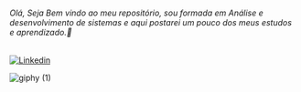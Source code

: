 ###### Olá, Seja Bem vindo ao meu repositório, sou formada em Análise e desenvolvimento de sistemas e aqui postarei um pouco dos meus estudos e aprendizado.🧿


[![Linkedin](https://img.shields.io/badge/LinkedIn-0077B5?style=for-the-badge&logo=linkedin&logoColor=white)](https://www.linkedin.com/in/rilourie-del-neri-de-lima-7181b2227/)

![giphy (1)](https://user-images.githubusercontent.com/110860775/191634514-da997ddb-ceb7-4cbc-bb87-9bf4466ff6bc.gif)

